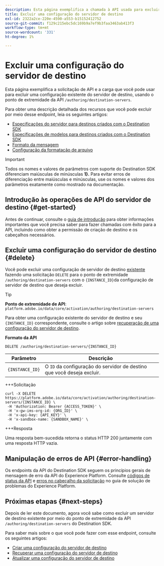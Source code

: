 ```yaml
---
description: Esta página exemplifica a chamada à API usada para excluir uma configuração existente do servidor de destino por meio do Adobe Experience Platform Destination SDK.
title: Excluir uma configuração do servidor de destino
exl-id: 2322a2ce-220e-4590-a553-b15152412752
source-git-commit: f129c215ebc5dc169b9a7ef9b3faa3463ab413f3
workflow-type: tm+mt
source-wordcount: '331'
ht-degree: 1%

---
```


# Excluir uma configuração do servidor de destino

Esta página exemplifica a solicitação de API e a carga que você pode usar para excluir uma configuração existente do servidor de destino, usando o ponto de extremidade da API `/authoring/destination-servers`.

Para obter uma descrição detalhada dos recursos que você pode excluir por meio desse endpoint, leia os seguintes artigos:

* [Especificações do servidor para destinos criados com o Destination SDK](../../../destination-sdk/functionality/destination-server/server-specs.md)
* [Especificações de modelos para destinos criados com o Destination SDK](../../../destination-sdk/functionality/destination-server/templating-specs.md)
* [Formato da mensagem](../../../destination-sdk/functionality/destination-server/message-format.md)
* [Configuração da formatação de arquivo](../../../destination-sdk/functionality/destination-server/file-formatting.md)

>[!IMPORTANT]
>
>Todos os nomes e valores de parâmetros com suporte do Destination SDK diferenciam maiúsculas de minúsculas **1}.** Para evitar erros de diferenciação entre maiúsculas e minúsculas, use os nomes e valores dos parâmetros exatamente como mostrado na documentação.

## Introdução às operações de API do servidor de destino {#get-started}

Antes de continuar, consulte o [guia de introdução](../../getting-started.md) para obter informações importantes que você precisa saber para fazer chamadas com êxito para a API, incluindo como obter a permissão de criação de destino e os cabeçalhos necessários.

## Excluir uma configuração do servidor de destino {#delete}

Você pode excluir uma configuração de servidor de destino [existente](create-destination-server.md) fazendo uma solicitação `DELETE` para o ponto de extremidade `/authoring/destination-servers` com o `{INSTANCE_ID}`da configuração de servidor de destino que deseja excluir.

>[!TIP]
>
>**Ponto de extremidade de API**: `platform.adobe.io/data/core/activation/authoring/destination-servers`

Para obter uma configuração existente do servidor de destino e seu `{INSTANCE_ID}` correspondente, consulte o artigo sobre [recuperação de uma configuração do servidor de destino](retrieve-destination-server.md).

**Formato da API**

```http
DELETE /authoring/destination-servers/{INSTANCE_ID}
```

| Parâmetro | Descrição |
| --------- | ----------- |
| `{INSTANCE_ID}` | O `ID` da configuração do servidor de destino que você deseja excluir. |

+++Solicitação

```shell
curl -X DELETE https://platform.adobe.io/data/core/activation/authoring/destination-servers/{INSTANCE_ID} \
 -H 'Authorization: Bearer {ACCESS_TOKEN}' \
 -H 'x-gw-ims-org-id: {ORG_ID}' \
 -H 'x-api-key: {API_KEY}' \
 -H 'x-sandbox-name: {SANDBOX_NAME}' \
```

+++Resposta

Uma resposta bem-sucedida retorna o status HTTP 200 juntamente com uma resposta HTTP vazia.

## Manipulação de erros de API {#error-handling}

Os endpoints da API do Destination SDK seguem os princípios gerais de mensagem de erro da API do Experience Platform. Consulte [códigos de status da API](../../../../landing/troubleshooting.md#api-status-codes) e [erros no cabeçalho da solicitação](../../../../landing/troubleshooting.md#request-header-errors) no guia de solução de problemas do Experience Platform.

## Próximas etapas {#next-steps}

Depois de ler este documento, agora você sabe como excluir um servidor de destino existente por meio do ponto de extremidade da API `/authoring/destination-servers` do Destination SDK.

Para saber mais sobre o que você pode fazer com esse endpoint, consulte os seguintes artigos:

* [Criar uma configuração do servidor de destino](create-destination-server.md)
* [Recuperar uma configuração do servidor de destino](retrieve-destination-server.md)
* [Atualizar uma configuração do servidor de destino](update-destination-server.md)
